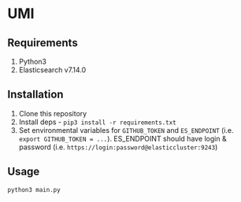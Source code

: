 # UMI

## Requirements
1. Python3
2. Elasticsearch v7.14.0

## Installation
1. Clone this repository 
2. Install deps - `pip3 install -r requirements.txt`
3. Set environmental variables for `GITHUB_TOKEN` and `ES_ENDPOINT` (i.e. `export GITHUB_TOKEN = ...`). ES_ENDPOINT should have login & password (i.e. `https://login:password@elasticcluster:9243`)

## Usage
`python3 main.py`
